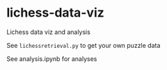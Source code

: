# lichess-data-viz
Lichess data viz and analysis

See `lichessretrieval.py` to get your own puzzle data

See analysis.ipynb for analyses
